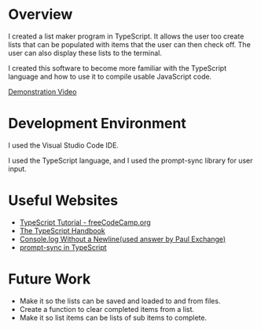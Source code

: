 # Overview

I created a list maker program in TypeScript. It allows the user too create lists that can be populated
with items that the user can then check off. The user can also display these lists to the terminal.

I created this software to become more familiar with the TypeScript language and how to use it to
compile usable JavaScript code.

[Demonstration Video](https://www.youtube.com/watch?v=UFcYZM2evZc)

# Development Environment

I used the Visual Studio Code IDE.

I used the TypeScript language, and I used the prompt-sync library for user input.

# Useful Websites

- [TypeScript Tutorial - freeCodeCamp.org](https://www.youtube.com/watch?v=30LWjhZzg50)
- [The TypeScript Handbook](https://www.typescriptlang.org/docs/handbook/intro.html)
- [Console.log Without a Newline(used answer by Paul Exchange)](https://stackoverflow.com/questions/9627646/chrome-javascript-developer-console-is-it-possible-to-call-console-log-withou#answer-38317398)
- [prompt-sync in TypeScript](https://www.youtube.com/watch?v=CvkOuA7eCgE&t=7s)

# Future Work

- Make it so the lists can be saved and loaded to and from files.
- Create a function to clear completed items from a list.
- Make it so list items can be lists of sub items to complete.
